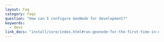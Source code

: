 ```yaml
---
layout: faq
category: faqs
question: "How can I configure GeoNode for development?"
keywords:
  - devs
link_docs: "install/core/index.html#run-geonode-for-the-first-time-in-debug-mode"
---
```

